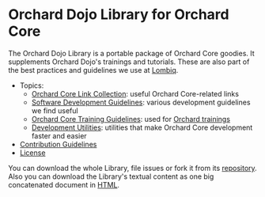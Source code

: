 # Orchard Dojo Library for Orchard Core



The Orchard Dojo Library is a portable package of Orchard Core goodies. It supplements Orchard Dojo's trainings and tutorials. These are also part of the best practices and guidelines we use at [Lombiq](https://lombiq.com/).

- Topics:
	- [Orchard Core Link Collection](LinkCollection): useful Orchard Core-related links
	- [Software Development Guidelines](DevelopmentGuidelines/): various development guidelines we find useful
	- [Orchard Core Training Guidelines](Training/): used for [Orchard trainings](http://orcharddojo.net/orchard-training)
	- [Development Utilities](Utilities/): utilities that make Orchard Core development faster and easier
- [Contribution Guidelines](ContributionGuideLines)
- [License](License)

You can download the whole Library, file issues or fork it from its [repository](https://github.com/Lombiq/Orchard-Dojo-Library). Also you can download the Library's textual content as one big concatenated document in [HTML](https://orcharddojo.net/Lombiq.DownloadAs/Download/DownloadAs/20474?Extension=html).